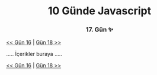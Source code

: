 <div align="center">
    <h1>10 Günde Javascript</h3>
    <h3>17. Gün ✨</h3>
</div>

[<< Gün 16](../../günler/gün-16/gun-16.md) | [Gün 18 >>](../../günler/gün-18/gun-18.md)

.....
İçerikler buraya
.....

[<< Gün 16](../../günler/gün-16/gun-16.md) | [Gün 18 >>](../../günler/gün-18/gun-18.md)